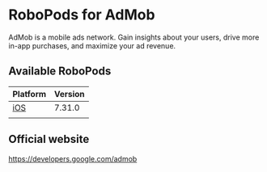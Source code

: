 # RoboPods for AdMob

AdMob is a mobile ads network. Gain insights about your users, drive more in-app purchases, and maximize your ad revenue.

## Available RoboPods

| Platform    | Version |
|-------------|---------|
| [iOS](ios/) | 7.31.0  |
|             |         |

## Official website

https://developers.google.com/admob
